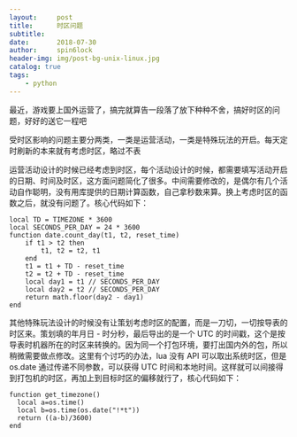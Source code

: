 ```yaml
---
layout:     post
title:      时区问题
subtitle:   
date:       2018-07-30
author:     spin6lock
header-img: img/post-bg-unix-linux.jpg
catalog: true
tags:
    - python
---
```

最近，游戏要上国外运营了，搞完就算告一段落了放下种种不舍，搞好时区的问题，好好的送它一程吧

受时区影响的问题主要分两类，一类是运营活动，一类是特殊玩法的开启。每天定时刷新的本来就有考虑时区，略过不表

运营活动设计的时候已经考虑到时区，每个活动设计的时候，都需要填写活动开启的日期、时间及时区，这方面问题简化了很多。中间需要修改的，是偶尔有几个活动自作聪明，没有用库提供的日期计算函数，自己拿秒数来算。换上考虑时区的函数之后，就没有问题了。核心代码如下：

```
local TD = TIMEZONE * 3600
local SECONDS_PER_DAY = 24 * 3600
function date.count_day(t1, t2, reset_time)
    if t1 > t2 then
        t1, t2 = t2, t1
    end
    t1 = t1 + TD - reset_time
    t2 = t2 + TD - reset_time
    local day1 = t1 // SECONDS_PER_DAY
    local day2 = t2 // SECONDS_PER_DAY
    return math.floor(day2 - day1)
end
```

其他特殊玩法设计的时候没有让策划考虑时区的配置，而是一刀切，一切按导表的时区来。策划填的年月日 - 时分秒，最后导出的是一个 UTC 的时间戳，这个是按导表时机器所在的时区来转换的。因为同一个打包环境，要打出国内外的包，所以稍微需要做点修改。这里有个讨巧的办法，lua 没有 API 可以取出系统时区，但是 os.date 通过传递不同参数，可以获得 UTC 时间和本地时间。这样就可以间接得到打包机的时区，再加上到目标时区的偏移就行了，核心代码如下：

```
function get_timezone()
  local a=os.time()
  local b=os.time(os.date("!*t"))
  return ((a-b)/3600)
end
```
